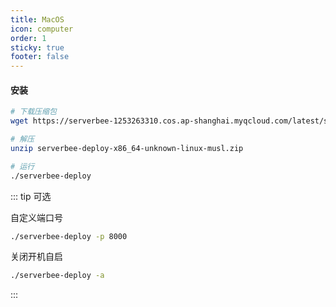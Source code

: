 ```yaml
---
title: MacOS
icon: computer
order: 1
sticky: true
footer: false
---
```


#### 安装

```bash
# 下载压缩包
wget https://serverbee-1253263310.cos.ap-shanghai.myqcloud.com/latest/serverbee-deploy-x86_64-apple-darwin.zip

# 解压
unzip serverbee-deploy-x86_64-unknown-linux-musl.zip

# 运行
./serverbee-deploy
```

::: tip 可选

自定义端口号
```bash
./serverbee-deploy -p 8000
```

关闭开机自启
```bash
./serverbee-deploy -a
```

:::
